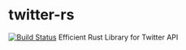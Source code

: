 # twitter-rs
[![Build Status](https://travis-ci.org/MorganGallant/twitter-rs.svg?branch=master)](https://travis-ci.org/MorganGallant/twitter-rs)
Efficient Rust Library for Twitter API
